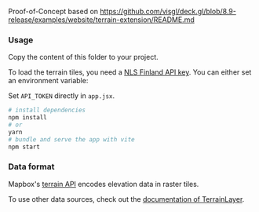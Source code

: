 
Proof-of-Concept based on
https://github.com/visgl/deck.gl/blob/8.9-release/examples/website/terrain-extension/README.md

### Usage

Copy the content of this folder to your project. 

To load the terrain tiles, you need a [NLS Finland API key](https://www.maanmittauslaitos.fi/rajapinnat/api-avaimen-ohje). You can either set an environment variable:	


Set `API_TOKEN` directly in `app.jsx`.

```bash
# install dependencies
npm install
# or
yarn
# bundle and serve the app with vite
npm start
```

### Data format

Mapbox's [terrain API](https://docs.mapbox.com/help/troubleshooting/access-elevation-data/#mapbox-terrain-rgb) encodes elevation data in raster tiles.

To use other data sources, check out
the [documentation of TerrainLayer](../../../docs/api-reference/geo-layers/terrain-layer.md).

